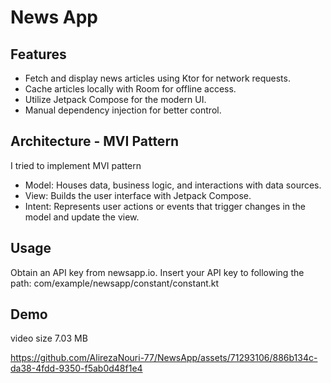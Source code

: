 
# News App

## Features
- Fetch and display news articles using Ktor for network requests.
- Cache articles locally with Room for offline access.
- Utilize Jetpack Compose for the modern UI.
- Manual dependency injection for better control.

## Architecture - MVI Pattern
I tried to implement MVI pattern

- Model: Houses data, business logic, and interactions with data sources.
- View: Builds the user interface with Jetpack Compose.
- Intent: Represents user actions or events that trigger changes in the model and update the view.

## Usage
Obtain an API key from newsapp.io.
Insert your API key to following the path: com/example/newsapp/constant/constant.kt

## Demo
video size 7.03 MB


https://github.com/AlirezaNouri-77/NewsApp/assets/71293106/886b134c-da38-4fdd-9350-f5ab0d48f1e4


